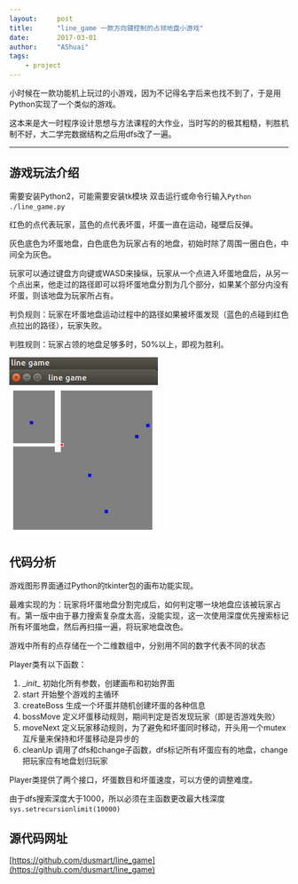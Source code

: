 ```yaml
---
layout:     post
title:      "line_game 一款方向键控制的占领地盘小游戏"
date:       2017-03-01
author:     "AShuai"
tags:
    - project
---
```


小时候在一款功能机上玩过的小游戏，因为不记得名字后来也找不到了，于是用Python实现了一个类似的游戏。

这本来是大一时程序设计思想与方法课程的大作业，当时写的的极其粗糙，判胜机制不好，大二学完数据结构之后用dfs改了一遍。

<!--more-->

---

## 游戏玩法介绍

需要安装Python2，可能需要安装tk模块
双击运行或命令行输入```Python ./line_game.py```

红色的点代表玩家，蓝色的点代表坏蛋，坏蛋一直在运动，碰壁后反弹。

灰色底色为坏蛋地盘，白色底色为玩家占有的地盘，初始时除了周围一圈白色，中间全为灰色。

玩家可以通过键盘方向键或WASD来操纵，玩家从一个点进入坏蛋地盘后，从另一个点出来，他走过的路径即可以将坏蛋地盘分割为几个部分，如果某个部分内没有坏蛋，则该地盘为玩家所占有。

判负规则：玩家在坏蛋地盘运动过程中的路径如果被坏蛋发现（蓝色的点碰到红色点拉出的路径），玩家失败。

判胜规则：玩家占领的地盘足够多时，50%以上，即视为胜利。

![img](/assets/img/2017-03-01-7.png)

## 代码分析

游戏图形界面通过Python的tkinter包的画布功能实现。

最难实现的为：玩家将坏蛋地盘分割完成后，如何判定哪一块地盘应该被玩家占有。第一版中由于暴力搜索复杂度太高，没能实现，这一次使用深度优先搜索标记所有坏蛋地盘，然后再扫描一遍，将玩家地盘改色。

游戏中所有的点存储在一个二维数组中，分别用不同的数字代表不同的状态

Player类有以下函数：

1. \__init__ 初始化所有参数，创建画布和初始界面
2. start 开始整个游戏的主循环
3. createBoss 生成一个坏蛋并随机创建坏蛋的各种信息
4. bossMove 定义坏蛋移动规则，期间判定是否发现玩家（即是否游戏失败）
5. moveNext 定义玩家移动规则，为了避免和坏蛋同时移动，开头用一个mutex互斥量来保持和坏蛋移动是异步的
6. cleanUp 调用了dfs和change子函数，dfs标记所有坏蛋应有的地盘，change把玩家应有地盘划归玩家

Player类提供了两个接口，坏蛋数目和坏蛋速度，可以方便的调整难度。

由于dfs搜索深度大于1000，所以必须在主函数更改最大栈深度```sys.setrecursionlimit(10000)```

## 源代码网址

[https://github.com/dusmart/line_game](https://github.com/dusmart/line_game)
